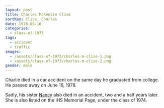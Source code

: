 ```yaml
---
layout: post
title: Charles McKenzie Clise
sortKey: Clise, Charles
date: 1978-06-16
categories:
  - class-of-1973
tags:
  - accident
  - traffic
images:
  - /assets/class-of-1973/charles-m-clise-1.png
  - /assets/class-of-1973/charles-m-clise-2.png
gender: male
---
```

Charlie died in a car accident on the same day he graduated from college.  He passed away on June 16, 1978. 

Sadly, his sister [Nancy](https://ihsmemorial.org/class-of-1974/nancy-rosalind-clise/) also died in an accident, two and a half years later. She is also listed on the IHS Memorial Page, under the class of 1974.